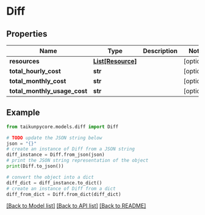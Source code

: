 # Diff


## Properties

Name | Type | Description | Notes
------------ | ------------- | ------------- | -------------
**resources** | [**List[Resource]**](Resource.md) |  | [optional] 
**total_hourly_cost** | **str** |  | [optional] 
**total_monthly_cost** | **str** |  | [optional] 
**total_monthly_usage_cost** | **str** |  | [optional] 

## Example

```python
from taikunpycore.models.diff import Diff

# TODO update the JSON string below
json = "{}"
# create an instance of Diff from a JSON string
diff_instance = Diff.from_json(json)
# print the JSON string representation of the object
print(Diff.to_json())

# convert the object into a dict
diff_dict = diff_instance.to_dict()
# create an instance of Diff from a dict
diff_from_dict = Diff.from_dict(diff_dict)
```
[[Back to Model list]](../README.md#documentation-for-models) [[Back to API list]](../README.md#documentation-for-api-endpoints) [[Back to README]](../README.md)


